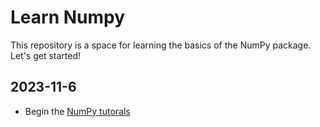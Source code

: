 # Learn Numpy
This repository is a space for learning the basics of the NumPy package. Let's get started!

## 2023-11-6
- Begin the [NumPy tutorals](https://numpy.org/numpy-tutorials/index.html#)
